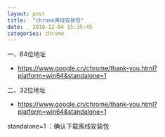 ```yaml
---
layout: post
title:  "chrome离线安装包"
date:   2018-12-04 15:35:45
categories: chrome
---
```


一、64位地址

   - https://www.google.cn/chrome/thank-you.html?platform=win64&standalone=1
   
二、32位地址

   - https://www.google.cn/chrome/thank-you.html?platform=win64&standalone=1
   

standalone=1 ：确认下载离线安装包 
